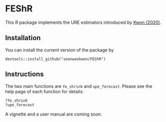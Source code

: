 # FEShR

This R package implements the URE estimators introduced by [Kwon
(2020)](https://soonwookwon.github.io/files/Soonwoo_Kwon_JMP.pdf).

## Installation

You can install the current version of the package by
```
devtools::install_github("soonwookwon/FEShR")
```

## Instructions
The two main functions are `fe_shrink` and `upe_forecast`. Please see the help
page of each function for details:
```
?fe_shrink
?upe_forecast
```
A vignette and a user manual are coming soon. 
